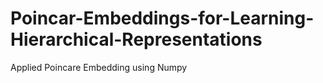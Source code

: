 # Poincar-Embeddings-for-Learning-Hierarchical-Representations
Applied Poincare Embedding using Numpy
